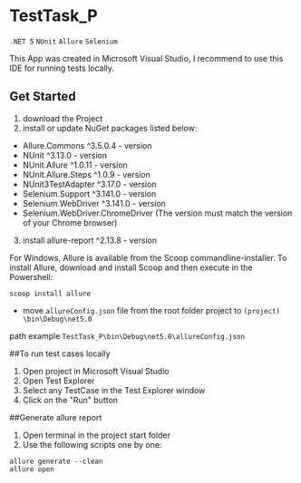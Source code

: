 # TestTask_P
`.NET 5` `NUnit` `Allure` `Selenium`

This App was created in Microsoft Visual Studio, I recommend to use this IDE for running tests locally.

## Get Started
1) download the Project
2) install or update NuGet packages listed below:
* Allure.Commons ^3.5.0.4 - version
* NUnit ^3.13.0 - version
* NUnit.Allure ^1.0.11 - version
* NUnit.Allure.Steps ^1.0.9 - version
* NUnit3TestAdapter ^3.17.0 - version
* Selenium.Support ^3.141.0 - version
* Selenium.WebDriver ^3.141.0 - version
* Selenium.WebDriver.ChromeDriver (The version must match the version of your Chrome browser)
3) install allure-report ^2.13.8 - version 

For Windows, Allure is available from the Scoop commandline-installer.
To install Allure, download and install Scoop and then execute in the Powershell: 
```
scoop install allure

```
* move `allureConfig.json` file from the root folder project to `(project) \bin\Debug\net5.0`

path example `TestTask_P\bin\Debug\net5.0\allureConfig.json`

##To run test cases locally
 
1) Open project in Microsoft Visual Studio
2) Open Test Explorer
3) Select any TestCase in the Test Explorer window 
4) Click on the "Run" button
 
 
##Generate allure report
 
1) Open terminal in the project start folder 
2) Use the following scripts one by one:
```
allure generate --clean 
allure open
```

